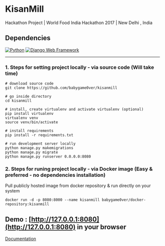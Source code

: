 # KisanMill

Hackathon Project | World Food India Hackathon 2017 | New Delhi , India

## Dependencies

[![Python](https://img.shields.io/badge/python-2.7.16-blue.svg?style=flat-square)](https://www.python.org/downloads/release/python-2716/)
[![Django Web Framework](https://img.shields.io/badge/Django-1.11.10-blue.svg?style=flat-square)](https://pypi.org/project/Django/1.11.10/)

---

### 1. Steps for setting project locally - via source code (Will take time)

```
# download source code
git clone https://github.com/babygame0ver/kisanmill

# go inside directory
cd kisanmill

# install, create virtualenv and activate virtualenv (optional)
pip install virtualenv 
virtualenv venv
source venv/bin/activate

# install requirements
pip install -r requirements.txt

# run development server locally
python manage.py makemigrations
python manage.py migrate
python manage.py runserver 0.0.0.0:8080
```

### 2. Steps for runing project locally - via Docker image (Easy & preferred - no dependencies installation)

Pull publicly hosted image from docker repository & run directly on your system

```
docker run -d -p 8080:8000 --name kisanmill babygame0ver/docker-repository:kisanmill
```

## Demo : [http://127.0.0.1:8080](http://127.0.0.1:8080) in your browser


[Documentation](docs.md)